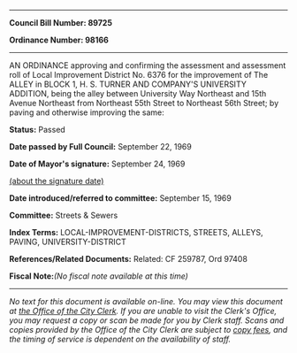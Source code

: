 

********

**Council Bill Number: 89725**
   
**Ordinance Number: 98166**
********

 AN ORDINANCE approving and confirming the assessment and assessment roll of Local Improvement District No. 6376 for the improvement of The ALLEY in BLOCK 1, H. S. TURNER AND COMPANY'S UNIVERSITY ADDITION, being the alley between University Way Northeast and 15th Avenue Northeast from Northeast 55th Street to Northeast 56th Street; by paving and otherwise improving the same:

**Status:** Passed
   
**Date passed by Full Council:** September 22, 1969
   
**Date of Mayor's signature:** September 24, 1969
   
[(about the signature date)](/~public/approvaldate.htm)
   
   
   
**Date introduced/referred to committee:** September 15, 1969
   
**Committee:** Streets & Sewers
   
   
**Index Terms:** LOCAL-IMPROVEMENT-DISTRICTS, STREETS, ALLEYS, PAVING, UNIVERSITY-DISTRICT

**References/Related Documents:** Related: CF 259787, Ord 97408

**Fiscal Note:**_(No fiscal note available at this time)_
********

_No text for this document is available on-line. You may view this document at [the Office of the City Clerk](http://www.seattle.gov/leg/clerk/contactUs.htm). If you are unable to visit the Clerk's Office, you may request a copy or scan be made for you by Clerk staff. Scans and copies provided by the Office of the City Clerk are subject to [copy fees](http://clerk.seattle.gov/~public/clerkfees.htm), and the timing of service is dependent on the availability of staff._

